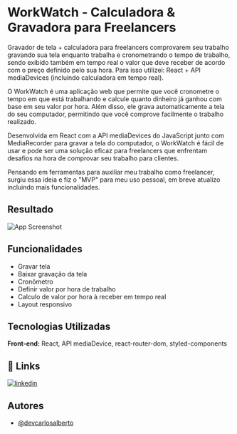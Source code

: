 # WorkWatch - Calculadora & Gravadora para Freelancers

Gravador de tela + calculadora para freelancers comprovarem seu trabalho gravando sua tela enquanto trabalha e cronometrando o tempo de trabalho, sendo exibido também em tempo real o valor que deve receber de acordo com o preço definido pelo sua hora. Para isso utilizei: React + API mediaDevices (incluindo calculadora em tempo real).

O WorkWatch é uma aplicação web que permite que você cronometre o tempo em que está trabalhando e calcule quanto dinheiro já ganhou com base em seu valor por hora. Além disso, ele grava automaticamente a tela do seu computador, permitindo que você comprove facilmente o trabalho realizado.

Desenvolvida em React com a API mediaDevices do JavaScript junto com MediaRecorder para gravar a tela do computador, o WorkWatch é fácil de usar e pode ser uma solução eficaz para freelancers que enfrentam desafios na hora de comprovar seu trabalho para clientes.

Pensando em ferramentas para auxiliar meu trabalho como freelancer, surgiu essa ideia e fiz o "MVP" para meu uso pessoal, em breve atualizo incluindo mais funcionalidades.
## Resultado

![App Screenshot](https://i.imgur.com/T1pooJQ.png)


## Funcionalidades

- Gravar tela
- Baixar gravação da tela
- Cronômetro
- Definir valor por hora de trabalho
- Calculo de valor por hora à receber em tempo real
- Layout responsivo


## Tecnologias Utilizadas

**Front-end:** React, API mediaDevice, react-router-dom, styled-components


## 🔗 Links
[![linkedin](https://img.shields.io/badge/linkedin-0A66C2?style=for-the-badge&logo=linkedin&logoColor=white)](https://www.linkedin.com/in/devcarlosalberto)


## Autores

- [@devcarlosalberto](https://www.github.com/devcarlosalberto)

